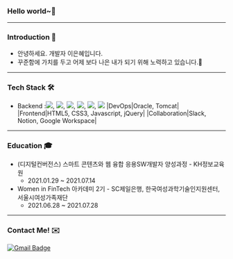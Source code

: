 ### Hello world~👋
___
### Introduction :raised_hands:
* 안녕하세요. 개발자 이은혜입니다.
* 꾸준함에 가치를 두고 어제 보다 나은 내가 되기 위해 노력하고 있습니다.:seedling:
___
### Tech Stack 🛠
* Backend :<img src="https://img.shields.io/badge/Java-007396?style=flat-square&logo=Java&logoColor=white"/>, <img src="https://img.shields.io/badge/Spring-6DB33F?style=flat-square&logo=Spring&logoColor=white"/>, <img src="https://img.shields.io/badge/ApachMaven-C71A36?style=flat-square&logo=ApachMaven&logoColor=white"/>, <img src="https://img.shields.io/badge/EclipseIDE-2C2255?style=flat-square&logo=EclipseIDE&logoColor=white"/>, <img src="https://img.shields.io/badge/VisualStudioCode-007ACC?style=flat-square&logo=VisualStudioCode&logoColor=white"/>, <img src="https://img.shields.io/badge/Git-F05032?style=flat-square&logo=Git&logoColor=white"/>
|DevOps|Oracle, Tomcat|
|Frontend|HTML5, CSS3, Javascript, jQuery|
|Collaboration|Slack, Notion, Google Workspace|
___
### Education :mortar_board:
* (디지털컨버전스) 스마트 콘텐츠와 웹 융합 응용SW개발자 양성과정 - KH정보교육원
  - 2021.01.29 ~ 2021.07.14
* Women in FinTech 아카데미 2기 - SC제일은행, 한국여성과학기술인지원센터, 서울시여성가족재단
  - 2021.06.28 ~ 2021.07.28
___
### Contact Me! :envelope:
[![Gmail Badge](https://img.shields.io/badge/Gmail-d14836?style=flat-square&logo=Gmail&logoColor=white&link=mailto:ellylee617@gmail.com)](mailto:ellylee617@gmail.com)


